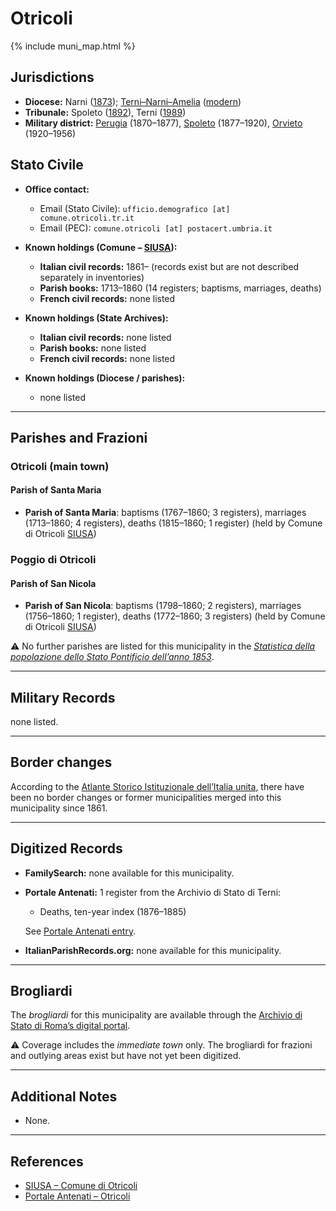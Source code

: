 # Otricoli

{% include muni_map.html %}

## Jurisdictions

* **Diocese:** Narni ([1873](https://www.google.it/books/edition/Il_libro_de_comuni_del_Regno_d_Italia_co/WF9mfeJJcDEC?gbpv=1)); [Terni–Narni–Amelia](../dio/terni_narni_amelia.md) ([modern](https://www.chiesacattolica.it/annuario-cei/ricerca-parrocchie/))
* **Tribunale:** Spoleto ([1892](https://www.google.it/books/edition/Bollettino_ufficiale_del_Ministero_di_gr/kRXd4t5fK-0C?hl=en&gbpv=1&pg=PA457&printsec=frontcover)), Terni ([1989](https://www.google.it/books/edition/Gazzetta_ufficiale_della_Repubblica_ital/-Z6nogg-qMQC?hl=en&gbpv=1&pg=RA8-PA38&printsec=frontcover))
* **Military district:** [Perugia](../mil/perugia.md) (1870–1877), [Spoleto](../mil/spoleto.md) (1877–1920), [Orvieto](../mil/spoleto.md) (1920–1956)

## Stato Civile

* **Office contact:**

  * Email (Stato Civile): `ufficio.demografico [at] comune.otricoli.tr.it`
  * Email (PEC): `comune.otricoli [at] postacert.umbria.it`

* **Known holdings (Comune – [SIUSA](https://siusa-archivi.cultura.gov.it/cgi-bin/siusa/pagina.pl?TipoPag=comparc&Chiave=309499)):**

  * **Italian civil records:** 1861– (records exist but are not described separately in inventories)
  * **Parish books:** 1713–1860 (14 registers; baptisms, marriages, deaths)
  * **French civil records:** none listed

* **Known holdings (State Archives):**

  * **Italian civil records:** none listed
  * **Parish books:** none listed
  * **French civil records:** none listed

* **Known holdings (Diocese / parishes):**

  * none listed

---

## Parishes and Frazioni

### Otricoli (main town)

#### Parish of Santa Maria

* **Parish of Santa Maria**: baptisms (1767–1860; 3 registers), marriages (1713–1860; 4 registers), deaths (1815–1860; 1 register) (held by Comune di Otricoli [SIUSA](https://siusa-archivi.cultura.gov.it/cgi-bin/siusa/pagina.pl?TipoPag=comparc&Chiave=309499))

### Poggio di Otricoli

#### Parish of San Nicola

* **Parish of San Nicola**: baptisms (1798–1860; 2 registers), marriages (1756–1860; 1 register), deaths (1772–1860; 3 registers) (held by Comune di Otricoli [SIUSA](https://siusa-archivi.cultura.gov.it/cgi-bin/siusa/pagina.pl?TipoPag=comparc&Chiave=309499))

⚠️ No further parishes are listed for this municipality in the *[Statistica della popolazione dello Stato Pontificio dell’anno 1853](https://www.google.it/books/edition/Statistics_della_popolazione_dello_Stato/v6dCAQAAMAAJ)*.

---

## Military Records

none listed.

---

## Border changes

According to the [Atlante Storico Istituzionale dell’Italia unita](http://dati.san.beniculturali.it/asi/local/), there have been no border changes or former municipalities merged into this municipality since 1861.

---

## Digitized Records

* **FamilySearch:** none available for this municipality.

* **Portale Antenati:** 1 register from the Archivio di Stato di Terni:

  * Deaths, ten-year index (1876–1885)

  See [Portale Antenati entry](https://antenati.cultura.gov.it/ark:/12657/an_ua37840562/).

* **ItalianParishRecords.org:** none available for this municipality.

---

## Brogliardi

The *brogliardi* for this municipality are available through the [Archivio di Stato di Roma’s digital portal](https://imagoarchiviodistatoroma.cultura.gov.it/Gregoriano/s_brogliardi.php?Provincia=Spoleto&Denominazione=Otricoli).

⚠️ Coverage includes the *immediate town* only. The brogliardi for frazioni and outlying areas exist but have not yet been digitized.

---

## Additional Notes

* None.

---

## References

* [SIUSA – Comune di Otricoli](https://siusa-archivi.cultura.gov.it/cgi-bin/siusa/pagina.pl?TipoPag=comparc&Chiave=309499)
* [Portale Antenati – Otricoli](https://antenati.cultura.gov.it/ark:/12657/an_ua37840562/)
